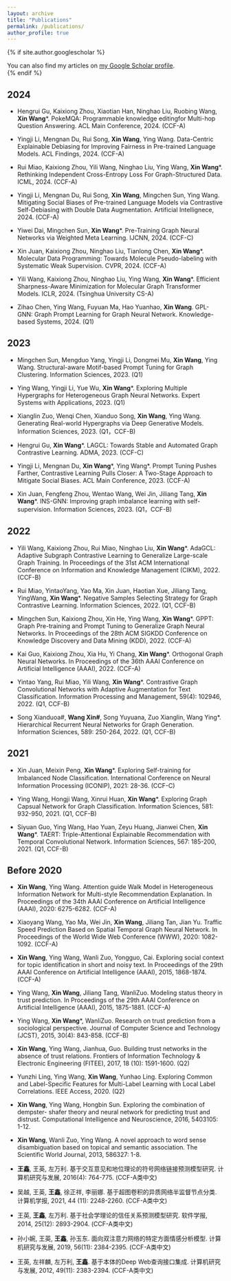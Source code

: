 ```yaml
---
layout: archive
title: "Publications"
permalink: /publications/
author_profile: true
---
```


{% if site.author.googlescholar %}
  <div class="wordwrap">You can also find my articles on <a href="https://scholar.google.com/citations?user=Eh9n5VAAAAAJ">my Google Scholar profile</a>.</div>
{% endif %}

## 2024

- Hengrui Gu, Kaixiong Zhou, Xiaotian Han, Ninghao Liu, Ruobing Wang, **Xin Wang***. PokeMQA: Programmable knowledge editingfor Multi-hop Question Answering. ACL Main Conference, 2024. (CCF-A)

- Yingji Li, Mengnan Du, Rui Song, **Xin Wang**, Ying Wang. Data-Centric Explainable Debiasing for Improving Fairness in Pre-trained Language Models. ACL Findings, 2024. (CCF-A) 
  
- Rui Miao, Kaixiong Zhou, Yili Wang, Ninghao Liu, Ying Wang, **Xin Wang***. Rethinking Independent Cross-Entropy Loss For Graph-Structured Data. ICML, 2024. (CCF-A)

- Yingji Li, Mengnan Du, Rui Song, **Xin Wang**, Mingchen Sun, Ying Wang. Mitigating Social Biases of Pre-trained Language Models via Contrastive Self-Debiasing with Double Data Augmentation. Artificial Intellignece, 2024. (CCF-A)

- Yiwei Dai, Mingchen Sun, **Xin Wang***. Pre-Training Graph Neural Networks via Weighted Meta Learning. IJCNN, 2024. (CCF-C)

- Xin Juan, Kaixiong Zhou, Ninghao Liu, Tianlong Chen, **Xin Wang***. Molecular Data Programming: Towards Molecule Pseudo-labeling with Systematic Weak Supervision. CVPR, 2024. (CCF-A)

- Yili Wang, Kaixiong Zhou, Ninghao Liu, Ying Wang, **Xin Wang***. Efficient Sharpness-Aware Minimization for Molecular Graph Transformer Models. ICLR, 2024. (Tsinghua University CS-A) 

- Zihao Chen, Ying Wang,  Fuyuan Ma, Hao Yuanhao, **Xin Wang**. GPL-GNN: Graph Prompt Learning for Graph Neural Network. Knowledge-based Systems, 2024. (Q1)

## 2023

- Mingchen Sun, Mengduo Yang, Yingji Li, Dongmei Mu, **Xin Wang**, Ying Wang. Structural-aware Motif-based Prompt Tuning for Graph Clustering. Information Sciences, 2023. (Q1)

- Ying Wang, Yingji Li, Yue Wu, **Xin Wang***. Exploring Multiple Hypergraphs for Heterogeneous Graph Neural Networks. Expert Systems with Applications, 2023. (Q1)

- Xianglin Zuo, Wenqi Chen, Xianduo Song, **Xin Wang**, Ying Wang. Generating Real-world Hypergraphs via Deep Generative Models. Information Sciences, 2023. (Q1，CCF-B)

- Hengrui Gu, **Xin Wang***. LAGCL: Towards Stable and Automated Graph Contrastive Learning. ADMA, 2023. (CCF-C)

- Yingji Li, Mengnan Du, **Xin Wang***, Ying Wang*. Prompt Tuning Pushes Farther, Contrastive Learning Pulls Closer: A Two-Stage Approach to Mitigate Social Biases. ACL Main Conference, 2023. (CCF-A)

- Xin Juan, Fengfeng Zhou, Wentao Wang, Wei Jin, Jiliang Tang, **Xin Wang***. INS-GNN: Improving graph imbalance learning with self-supervision. Information Sciences, 2023. (Q1，CCF-B)

## 2022

- Yili Wang, Kaixiong Zhou, Rui Miao, Ninghao Liu, **Xin Wang***. AdaGCL: Adaptive Subgraph Contrastive Learning to Generalize Large-scale Graph Training. In Proceedings of the 31st ACM International Conference on Information and Knowledge Management (CIKM), 2022. (CCF-B)

- Rui Miao, YintaoYang, Yao Ma, Xin Juan, Haotian Xue, Jiliang Tang, YingWang, **Xin Wang***. Negative Samples Selecting Strategy for Graph Contrastive Learning. Information Sciences, 2022. (Q1, CCF-B)

- Mingchen Sun, Kaixiong Zhou, Xin He, Ying Wang, **Xin Wang***. GPPT: Graph Pre-training and Prompt Tuning to Generalize Graph Neural Networks. In Proceedings of the 28th ACM SIGKDD Conference on Knowledge Discovery and Data Mining (KDD), 2022. (CCF-A)

- Kai Guo, Kaixiong Zhou, Xia Hu, Yi Chang, **Xin Wang***. Orthogonal Graph Neural Networks. In Proceedings of the 36th AAAI Conference on Artificial Intelligence (AAAI), 2022. (CCF-A)

- Yintao Yang, Rui Miao, Yili Wang, **Xin Wang***. Contrastive Graph Convolutional Networks with Adaptive Augmentation for Text Classification. Information Processing and Management, 59(4): 102946, 2022. (Q1, CCF-B)

- Song Xianduoa#, **Wang Xin#**, Song Yuyuana, Zuo Xianglin, Wang Ying*. Hierarchical Recurrent Neural Networks for Graph Generation. Information Sciences, 589: 250-264, 2022. (Q1, CCF-B)

## 2021

- Xin Juan, Meixin Peng, **Xin Wang***. Exploring Self-training for Imbalanced Node Classiﬁcation. International Conference on Neural Information Processing (ICONIP), 2021: 28-36. (CCF-C)

- Ying Wang, Hongji Wang, Xinrui Huan, **Xin Wang***. Exploring Graph Capsual Network for Graph Classification. Information Sciences, 581: 932-950, 2021. (Q1, CCF-B)

- Siyuan Guo, Ying Wang, Hao Yuan, Zeyu Huang, Jianwei Chen, **Xin Wang***. TAERT: Triple-Attentional Explainable Recommendation with Temporal Convolutional Network. Information Sciences, 567: 185-200, 2021. (Q1, CCF-B)

## Before 2020

- **Xin Wang**, Ying Wang. Attention guide Walk Model in Heterogeneous Information Network for Multi-style Recommendation Explanation. In Proceedings of the 34th AAAI Conference on Artificial Intelligence (AAAI), 2020: 6275-6282. (CCF-A)

- Xiaoyang Wang, Yao Ma, Wei Jin, **Xin Wang**, Jiliang Tan, Jian Yu. Traffic Speed Prediction Based on Spatial Temporal Graph Neural Network. In Proceedings of the World Wide Web Conference (WWW), 2020: 1082-1092. (CCF-A)

- **Xin Wang**, Ying Wang, Wanli Zuo, Yongguo, Cai. Exploring social context for topic identification in short and noisy text. In Proceedings of the 29th AAAI Conference on Artificial Intelligence (AAAI), 2015, 1868-1874. (CCF-A)

- Ying Wang, **Xin Wang**, Jiliang Tang, WanliZuo. Modeling status theory in trust prediction. In Proceedings of the 29th AAAI Conference on Artificial Intelligence (AAAI), 2015, 1875-1881. (CCF-A)

- Ying Wang, **Xin Wang***, WanliZuo. Research on trust prediction from a sociological perspective. Journal of Computer Science and Technology (JCST), 2015, 30(4): 843-858. (CCF-B)

- **Xin Wang**, Ying Wang, Jianhua, Guo. Building trust networks in the absence of trust relations. Frontiers of Information Technology & Electronic Engineering (FITEE), 2017, 18 (10): 1591-1600. (Q2)

- Yunzhi Ling, Ying Wang, **Xin Wang**, Yunhao Ling. Exploring Common and Label-Specific Features for Multi-Label Learning with Local Label Correlations. IEEE Access, 2020. (Q2)

- **Xin Wang**, Ying Wang, Hongbin Sun. Exploring the combination of dempster- shafer theory and neural network for predicting trust and distrust. Computational Intelligence and Neuroscience, 2016, 5403105: 1-12. 

- **Xin Wang**, Wanli Zuo, Ying Wang. A novel approach to word sense disambiguation based on topical and semantic association. The Scientific World Journal, 2013, 586327: 1-8. 

- **王鑫**, 王英, 左万利. 基于交互意见和地位理论的符号网络链接预测模型研究. 计算机研究与发展, 2016(4): 764-775.  (CCF-A类中文)

- 吴越, 王英, **王鑫**, 徐正祥, 李丽娜. 基于超图卷积的异质网络半监督节点分类. 计算机学报, 2021, 44 (11): 2248-2260. (CCF-A类中文)

- 王英, **王鑫**, 左万利. 基于社会学理论的信任关系预测模型研究. 软件学报, 2014, 25(12): 2893-2904. (CCF-A类中文)

- 孙小婉, 王英, **王鑫**, 孙玉东. 面向双注意力网络的特定方面情感分析模型. 计算机研究与发展, 2019, 56(11): 2384-2395. (CCF-A类中文)

- 王英, 左祥麟, 左万利, **王鑫**. 基于本体的Deep Web查询接口集成. 计算机研究与发展, 2012, 49(11): 2383-2394. (CCF-A类中文)

<!--
{% include base_path %}

{% for post in site.publications reversed %}
  {% include archive-single.html %}
{% endfor %} 
-->

